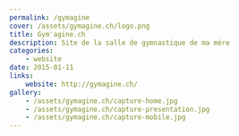 ```yaml
---
permalink: /gymagine
cover: /assets/gymagine.ch/logo.png
title: Gym'agine.ch
description: Site de la salle de gymnastique de ma mère
categories:
    - website
date: 2015-01-11
links:
    website: http://gymagine.ch/
gallery:
    - /assets/gymagine.ch/capture-home.jpg
    - /assets/gymagine.ch/capture-presentation.jpg
    - /assets/gymagine.ch/capture-mobile.jpg
---
```


